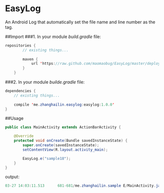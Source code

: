 # EasyLog
An Android Log that automatically set the file name and line number as the tag.

##Import
###1. In your module *build.gradle* file:
```java
repositories {
        // existing things...
        
        maven {
            url 'https://raw.github.com/maomaobug/EasyLog/master/deploy'
        }
    }
``` 
###2. In your module *builde.gradle* file:
```java
dependencies {
    // existing things...
    
    compile 'me.zhanghailin.easylog:easylog:1.0.0'
}
```
##Usage
```java
public class MainActivity extends ActionBarActivity {

    @Override
    protected void onCreate(Bundle savedInstanceState) {
        super.onCreate(savedInstanceState);
        setContentView(R.layout.activity_main);

        EasyLog.e("sample18");
    }
}
```
output:
```java
03-27 14:03:11.513      681-681/me.zhanghailin.sample E/MainActivity.java#18﹕ sample18
```
